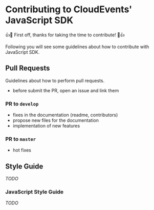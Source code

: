 # Contributing to CloudEvents' JavaScript SDK

:+1::tada: First off, thanks for taking the time to contribute! :tada::+1:

Following you will see some guidelines about how to contribute with
JavaScript SDK.

## Pull Requests

Guidelines about how to perform pull requests.

- before submit the PR, open an issue and link them

### PR to `develop`

- fixes in the documentation (readme, contributors)
- propose new files for the documentation
- implementation of new features

### PR to `master`

- hot fixes

## Style Guide

_TODO_

### JavaScript Style Guide

_TODO_
